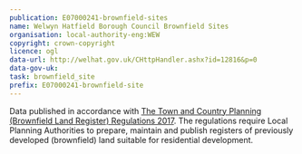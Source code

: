 ```yaml
---
publication: E07000241-brownfield-sites
name: Welwyn Hatfield Borough Council Brownfield Sites
organisation: local-authority-eng:WEW
copyright: crown-copyright
licence: ogl
data-url: http://welhat.gov.uk/CHttpHandler.ashx?id=12816&p=0
data-gov-uk: 
task: brownfield_site
prefix: E07000241-brownfield-site
---
```


Data published in accordance with [The Town and Country Planning (Brownfield Land Register) Regulations 2017](http://www.legislation.gov.uk/uksi/2017/403/contents/made).
The regulations require Local Planning Authorities to prepare, maintain and publish registers of previously developed (brownfield) land suitable for residential development.


